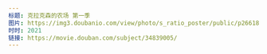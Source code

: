 ```yaml
---
标题: 克拉克森的农场 第一季
图片: https://img3.doubanio.com/view/photo/s_ratio_poster/public/p2661874547.jpg
时时: 2021
链接: https://movie.douban.com/subject/34839005/
---
```


